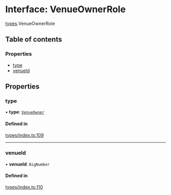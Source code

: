 # Interface: VenueOwnerRole

[types](../wiki/types).VenueOwnerRole

## Table of contents

### Properties

- [type](../wiki/types.VenueOwnerRole#type)
- [venueId](../wiki/types.VenueOwnerRole#venueid)

## Properties

### type

• **type**: [`VenueOwner`](../wiki/types.RoleType#venueowner)

#### Defined in

[types/index.ts:109](https://github.com/PolymathNetwork/polymesh-sdk/blob/49113a20/src/types/index.ts#L109)

___

### venueId

• **venueId**: `BigNumber`

#### Defined in

[types/index.ts:110](https://github.com/PolymathNetwork/polymesh-sdk/blob/49113a20/src/types/index.ts#L110)
